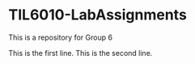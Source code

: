 # TIL6010-LabAssignments
This is a repository for Group 6

This is the first line.
This is the second line.